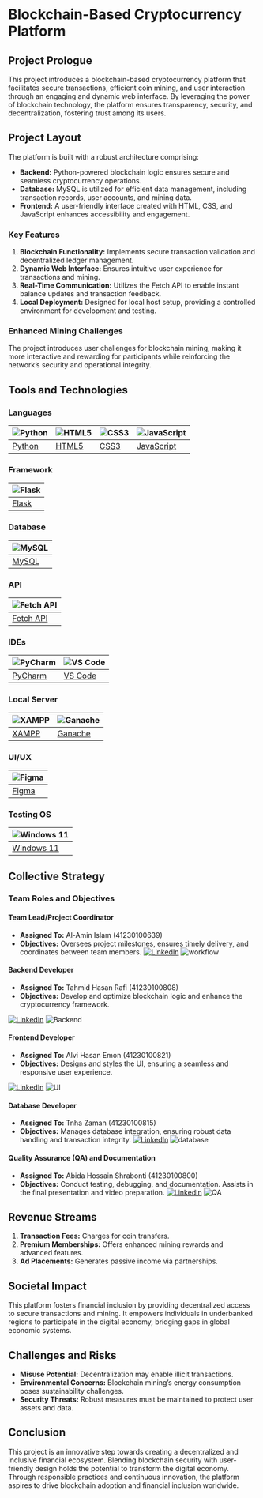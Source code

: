 # Blockchain-Based Cryptocurrency Platform

## Project Prologue

This project introduces a blockchain-based cryptocurrency platform that facilitates secure transactions, efficient coin mining, and user interaction through an engaging and dynamic web interface. By leveraging the power of blockchain technology, the platform ensures transparency, security, and decentralization, fostering trust among its users.

## Project Layout

The platform is built with a robust architecture comprising:

- **Backend:** Python-powered blockchain logic ensures secure and seamless cryptocurrency operations.
- **Database:** MySQL is utilized for efficient data management, including transaction records, user accounts, and mining data.
- **Frontend:** A user-friendly interface created with HTML, CSS, and JavaScript enhances accessibility and engagement.

### Key Features

1. **Blockchain Functionality:** Implements secure transaction validation and decentralized ledger management.
2. **Dynamic Web Interface:** Ensures intuitive user experience for transactions and mining.
3. **Real-Time Communication:** Utilizes the Fetch API to enable instant balance updates and transaction feedback.
4. **Local Deployment:** Designed for local host setup, providing a controlled environment for development and testing.

### Enhanced Mining Challenges

The project introduces user challenges for blockchain mining, making it more interactive and rewarding for participants while reinforcing the network’s security and operational integrity.

## Tools and Technologies

### Languages

| ![Python](https://img.shields.io/badge/python-3776AB?style=for-the-badge&logo=python&logoColor=white) | ![HTML5](https://img.shields.io/badge/html5-E34F26?style=for-the-badge&logo=html5&logoColor=white) | ![CSS3](https://img.shields.io/badge/css3-1572B6?style=for-the-badge&logo=css3&logoColor=white) | ![JavaScript](https://img.shields.io/badge/javascript-F7DF1E?style=for-the-badge&logo=javascript&logoColor=black) |
|---------------------------------------------|--------------------------------------------------|-------------------------------------------------|-------------------------------------------------|
| [Python](https://www.python.org/)            | [HTML5](https://developer.mozilla.org/en-US/docs/Web/HTML)            | [CSS3](https://developer.mozilla.org/en-US/docs/Web/CSS)             | [JavaScript](https://developer.mozilla.org/en-US/docs/Web/JavaScript)             |

### Framework

| ![Flask](https://img.shields.io/badge/flask-000000?style=for-the-badge&logo=flask&logoColor=white) |
|-------------------------------------------------|
| [Flask](https://flask.palletsprojects.com/) |

### Database

| ![MySQL](https://img.shields.io/badge/mysql-4479A1?style=for-the-badge&logo=mysql&logoColor=white) |
|----------------------------------------------|
| [MySQL](https://www.mysql.com/) |

### API

| ![Fetch API](https://img.shields.io/badge/fetch--api-323330?style=for-the-badge&logo=javascript&logoColor=F7DF1E) |
|-------------------------------------------------------------|
| [Fetch API](https://developer.mozilla.org/en-US/docs/Web/API/Fetch_API) |

### IDEs

| ![PyCharm](https://img.shields.io/badge/pycharm-000000?style=for-the-badge&logo=pycharm&logoColor=white) | ![VS Code](https://img.shields.io/badge/VS_Code-007ACC?style=for-the-badge&logo=visual-studio-code&logoColor=white) |
|------------------------------------------------------------|------------------------------------------------------------|
| [PyCharm](https://www.jetbrains.com/pycharm/)              | [VS Code](https://code.visualstudio.com/) |

### Local Server

| ![XAMPP](https://img.shields.io/badge/xampp-FB7A24?style=for-the-badge&logo=xampp&logoColor=white) | ![Ganache](https://img.shields.io/badge/ganache-3C3C3D?style=for-the-badge&logo=ethereum&logoColor=white) |
|----------------------------------------------------|----------------------------------------------------------|
| [XAMPP](https://www.apachefriends.org/)             | [Ganache](https://trufflesuite.com/ganache/) |

### UI/UX

| ![Figma](https://img.shields.io/badge/figma-F24E1E?style=for-the-badge&logo=figma&logoColor=white) |
|-------------------------------------------|
| [Figma](https://www.figma.com/)           |

### Testing OS

| ![Windows 11](https://img.shields.io/badge/windows_11-0078D6?style=for-the-badge&logo=windows&logoColor=white) |
|---------------------------------------------------------|
| [Windows 11](https://www.microsoft.com/en-us/windows/windows-11) |
## Collective Strategy

### Team Roles and Objectives

#### Team Lead/Project Coordinator

- **Assigned To:** Al-Amin Islam (41230100639)
- **Objectives:** Oversees project milestones, ensures timely delivery, and coordinates between team members.
[![LinkedIn](https://img.shields.io/badge/linkedin-0A66C2?style=for-the-badge&logo=linkedin&logoColor=white)](https://www.linkedin.com/)
![workflow](https://github.com/user-attachments/assets/ac4ac758-9c35-49bb-b5f9-bb5d21037c88)

#### Backend Developer

- **Assigned To:** Tahmid Hasan Rafi (41230100808)
- **Objectives:** Develop and optimize blockchain logic and enhance the cryptocurrency framework.
  
[![LinkedIn](https://img.shields.io/badge/linkedin-0A66C2?style=for-the-badge&logo=linkedin&logoColor=white)](https://www.linkedin.com/)
![Backend](https://github.com/user-attachments/assets/4e95bebf-633f-46b1-82bd-acfcb423a03f)

#### Frontend Developer

- **Assigned To:** Alvi Hasan Emon (41230100821)
- **Objectives:** Designs and styles the UI, ensuring a seamless and responsive user experience.
  
[![LinkedIn](https://img.shields.io/badge/linkedin-0A66C2?style=for-the-badge&logo=linkedin&logoColor=white)](https://www.linkedin.com/)
![UI](https://github.com/user-attachments/assets/59e52e35-6f72-44f3-a533-638b70497c12)

#### Database Developer

- **Assigned To:** Tnha Zaman (41230100815)
- **Objectives:** Manages database integration, ensuring robust data handling and transaction integrity.
[![LinkedIn](https://img.shields.io/badge/linkedin-0A66C2?style=for-the-badge&logo=linkedin&logoColor=white)](https://www.linkedin.com/)
![database](https://github.com/user-attachments/assets/7c3e8c56-3cff-472e-9208-5f06b2afb546)

#### Quality Assurance (QA) and Documentation

- **Assigned To:** Abida Hossain Shrabonti (41230100800)
- **Objectives:** Conduct testing, debugging, and documentation. Assists in the final presentation and video preparation.
[![LinkedIn](https://img.shields.io/badge/linkedin-0A66C2?style=for-the-badge&logo=linkedin&logoColor=white)](https://www.linkedin.com/)
![QA](https://github.com/user-attachments/assets/a74410cd-40eb-4cf9-8691-96aa7711ba15)

## Revenue Streams

1. **Transaction Fees:** Charges for coin transfers.
2. **Premium Memberships:** Offers enhanced mining rewards and advanced features.
3. **Ad Placements:** Generates passive income via partnerships.

## Societal Impact

This platform fosters financial inclusion by providing decentralized access to secure transactions and mining. It empowers individuals in underbanked regions to participate in the digital economy, bridging gaps in global economic systems.

## Challenges and Risks

- **Misuse Potential:** Decentralization may enable illicit transactions.
- **Environmental Concerns:** Blockchain mining’s energy consumption poses sustainability challenges.
- **Security Threats:** Robust measures must be maintained to protect user assets and data.

## Conclusion

This project is an innovative step towards creating a decentralized and inclusive financial ecosystem. Blending blockchain security with user-friendly design holds the potential to transform the digital economy. Through responsible practices and continuous innovation, the platform aspires to drive blockchain adoption and financial inclusion worldwide.

